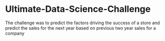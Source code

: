 # Ultimate-Data-Science-Challenge
The challenge was to predict the factors driving the success of a store and predict the sales for the next year based on previous two year sales for a company

